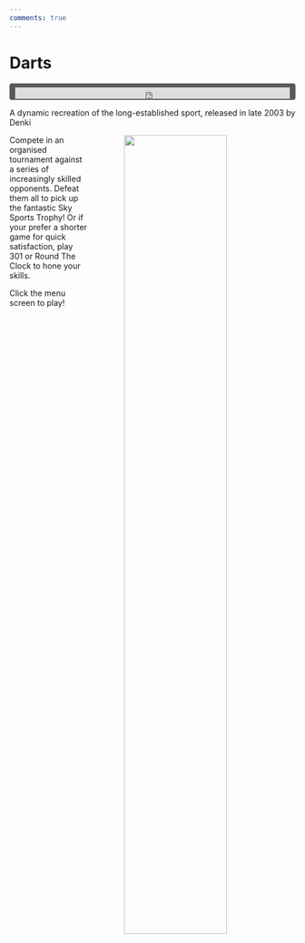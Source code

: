 ```yaml
---
comments: true
---
```


# Darts

<div style="background-color: #595959; padding-bottom: 2px; padding-top: 7px; padding-left: 10px; padding-right: 10px; margin-bottom: 5px; margin-top: 7px; border-radius: 4px">
<iframe width="100%" height="20" scrolling="no" frameborder="no" allow="autoplay" src="https://w.soundcloud.com/player/?url=https%3A//api.soundcloud.com/tracks/934472008&amp;color=000000&amp;inverse=true&amp;auto_play=true&amp;show_user=false"></iframe>
</div>

A dynamic recreation of the long-established sport, released in late 2003 by Denki

<a href="https://denki.co.uk/sky/darts/app.html"><img src="/assets/img/menus/darts-menu.jpg" style="float: right; width: 60%; padding-left: 64px"></a>

Compete in an organised tournament against a series of increasingly skilled opponents. Defeat them all to pick up the fantastic Sky Sports Trophy! Or if your prefer a shorter game for quick satisfaction, play 301 or Round The Clock to hone your skills.

Click the menu screen to play!